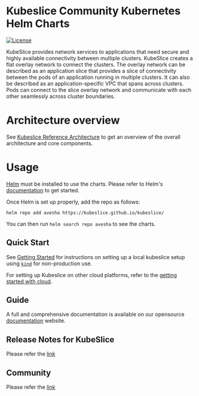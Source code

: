 # Kubeslice Community Kubernetes Helm Charts

[![License](https://img.shields.io/badge/License-Apache%202.0-blue.svg)](https://opensource.org/licenses/Apache-2.0)

KubeSlice provides network services to applications that need secure and highly available connectivity between multiple clusters. KubeSlice creates a flat overlay network to connect the clusters. The overlay network can be described as an application slice that provides a slice of connectivity between the pods of an application running in multiple clusters. It can also be described as an application-specific VPC that spans across clusters. Pods can connect to the slice overlay network and communicate with each other seamlessly across cluster boundaries.

# Architecture overview
See [Kubeslice Reference Architecture](https://docs.avesha.io/opensource/kube-slice-architecture) to get an overview of the overall architecture and core components.

# Usage

[Helm](https://helm.sh) must be installed to use the charts.
Please refer to Helm's [documentation](https://helm.sh/docs/) to get started.

Once Helm is set up properly, add the repo as follows:

```console
helm repo add avesha https://kubeslice.github.io/kubeslice/
```

You can then run `helm search repo avesha` to see the charts.


Quick Start
---

See [Getting Started](https://docs.avesha.io/opensource/getting-started-with-kind-clusters) for instructions on setting up a local kubeslice setup using [`kind`](https://kind.sigs.k8s.io/) for non-production use.

For setting up Kubeslice on other cloud platforms, refer to the [getting started with cloud](https://docs.avesha.io/opensource/getting-started-with-cloud-clusters).

Guide
---
A full and comprehensive documentation is available on our opensource [documentation](https://docs.avesha.io/opensource/) website.

Release Notes for KubeSlice
---
Please refer the [link](https://docs.avesha.io/opensource/release-notes-for-kubeSlice)


Community
---
Please refer the [link](https://docs.avesha.io/opensource/community)
